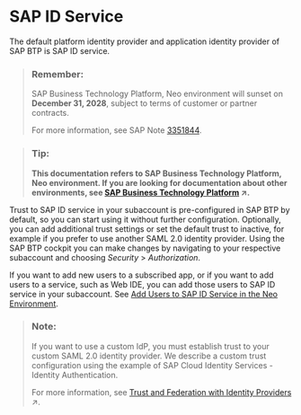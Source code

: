 <!-- loiod1e1e182d8544acbb6506ffdb6a1f26d -->

# SAP ID Service

The default platform identity provider and application identity provider of SAP BTP is SAP ID service.

> ### Remember:  
> SAP Business Technology Platform, Neo environment will sunset on **December 31, 2028**, subject to terms of customer or partner contracts.
> 
> For more information, see SAP Note [3351844](https://launchpad.support.sap.com/#/notes/3351844).

> ### Tip:  
> **This documentation refers to SAP Business Technology Platform, Neo environment. If you are looking for documentation about other environments, see [SAP Business Technology Platform](https://help.sap.com/viewer/65de2977205c403bbc107264b8eccf4b/Cloud/en-US/6a2c1ab5a31b4ed9a2ce17a5329e1dd8.html "SAP Business Technology Platform (SAP BTP) is an integrated offering comprised of four technology portfolios: database and data management, application development and integration, analytics, and intelligent technologies. The platform offers users the ability to turn data into business value, compose end-to-end business processes, and build and extend SAP applications quickly.") :arrow_upper_right:.**

Trust to SAP ID service in your subaccount is pre-configured in SAP BTP by default, so you can start using it without further configuration. Optionally, you can add additional trust settings or set the default trust to inactive, for example if you prefer to use another SAML 2.0 identity provider. Using the SAP BTP cockpit you can make changes by navigating to your respective subaccount and choosing *Security* \> *Authorization*.

If you want to add new users to a subscribed app, or if you want to add users to a service, such as Web IDE, you can add those users to SAP ID service in your subaccount. See [Add Users to SAP ID Service in the Neo Environment](add-users-to-sap-id-service-in-the-neo-environment-e6dcbf4.md).

> ### Note:  
> If you want to use a custom IdP, you must establish trust to your custom SAML 2.0 identity provider. We describe a custom trust configuration using the example of SAP Cloud Identity Services - Identity Authentication.
> 
> For more information, see [Trust and Federation with Identity Providers](https://help.sap.com/viewer/ae8e8427ecdf407790d96dad93b5f723/Cloud/en-US/cb1bc8f1bd5c482e891063960d7acd78.html "When setting up accounts you need to assign users. While we provide you with your first users to get you started, your organization has identity providers that you want to integrate.") :arrow_upper_right:.

